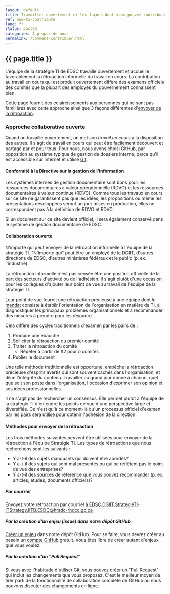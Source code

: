 ```yaml
---
layout: default
title: Travailler ouvertement et les façons dont vous pouvez contribuer
ref: how-to-contribute
lang: fr
status: posted
categories: À propos de nous
permalink: /comment-contribuer.html
---
```


## {{ page.title }}

L'équipe de la stratégie TI de EDSC travaille ouvertement et accueille favorablement la rétroaction informelle du travail en cours.
La contribution au travail en cours qui est produit ouvertement diffère des examens officiels des comités que la plupart des employés du gouvernement connaissent bien.

Cette page fournit des éclaircissements aux personnes qui ne sont pas familières avec cette approche ainsi que 3 façons différentes d'[envoyer de la rétroaction](#méthodes-pour-envoyer-de-la-rétroaction).

### Approche collaborative ouverte

Quand on travaille ouvertement, on met son *travail en cours* à la disposition des autres.
Il s'agit de travail en cours qui peut être facilement découvert et partagé par et pour tous.
Pour nous, nous avons choisi GitHub, par opposition au système typique de gestion de dossiers interne, parce qu'il est accessible sur Internet et utilise [Git](https://en.wikipedia.org/wiki/Git).

#### Conformité à la Directive sur la gestion de l'information

Les systèmes internes de gestion documentaire sont bons pour les ressources documentaires à valeur opérationnelle (RDVO) et les ressources documentaires à valeur continue (RDVC).
Comme tous les travaux en cours sur ce site ne garantissent pas que les idées, les propositions ou même les présentations développées seront un jour mises en production, elles ne correspondent pas à la définition de RDVO et RDVC.

Si un document sur ce site devient officiel, il sera également conservé dans le système de gestion documentaire de EDSC.

#### Collaboration ouverte

N'importe qui peut envoyer de la rétroaction informelle à l'équipe de la stratégie TI.
"N'importe qui" peut être un employé de la DGIIT, d'autres directions de EDSC, d'autres ministères fédéraux et le public (p. ex. l'industrie).

La rétroaction informelle n'est pas censée être une position officielle de la part des secteurs d'activité ou de l'adhésion.
Il s'agit plutôt d'une occasion pour les collègues d'ajouter leur point de vue au travail de l'équipe de la stratégie TI.

Leur point de vue fournit une rétroaction précieuse à une équipe dont le [mandat](mandat.html) consiste à établir l'orientation de l'organisation en matière de TI, à diagnostiquer les principaux problèmes organisationnels et à recommander des mesures à prendre pour les résoudre.

Cela diffère des cycles traditionnels d'examen par les pairs de :

1. Produire une ébauche
2. Solliciter la rétroaction du premier comité
3. Traiter la rétroaction du comité
    - Répéter à partir de \#2 pour *n* comités
4. Publier le document

Une telle méthode traditionnelle est opportune, empêche la rétroaction précieuse d'esprits avertis qui sont souvent cachés dans l'organisation, et dilue l'intégrité du contenu.
Travailler au grand jour donne à chacun, quel que soit son poste dans l'organisation, l'occasion d'exprimer son opinion et ses idées professionnelles.

Il ne s'agit pas de rechercher un consensus.
Elle permet plutôt à l'équipe de la stratégie TI d'entendre les points de vue d'une perspective large et diversifiée.
Ce n'est qu'à ce moment-là qu'un processus officiel d'examen par les pairs sera utilisé pour obtenir l'adhésion de la direction.

#### Méthodes pour envoyer de la rétroaction

Les trois méthodes suivantes peuvent être utilisées pour envoyer de la rétroaction à l'équipe Stratégie TI.
Les types de rétroactions que nous recherchons sont les suivants :

- Y a-t-il des sujets manquants qui doivent être abordés?
- Y a-t-il des sujets qui sont mal présentés ou qui ne reflètent pas le point de vue des entreprises?
- Y a-t-il des sources de référence que vous pouvez recommander (p. ex. articles, études, documents officiels)?

##### Par courriel

Envoyez votre rétroaction par courriel à <EDSC.DGIIT.StrategieTI-ITStrategy.IITB.ESDC@hrsdc-rhdcc.gc.ca>

##### Par la création d'un enjeu (issue) dans notre dépôt GitHub

[Créer un enjeu](https://github.com/sara-sabr/ITStrategy/issues) dans notre dépôt GitHub.
Pour se faire, vous devrez créer au besoin un [compte GitHub](https://github.com/join) gratuit.
Vous êtes libre de créer autant d'enjeux que vous voulez.

##### Par la création d'un "Pull Request"

Si vous avez l'habitude d'utiliser Git, vous pouvez [créer un "Pull Request"](https://help.github.com/en/articles/about-pull-requests) qui inclut les changements que vous proposez. C'est le meilleur moyen de tirer parti de la fonctionnalité de collaboration complète de GitHub où nous pouvons discuter des changements en ligne.
